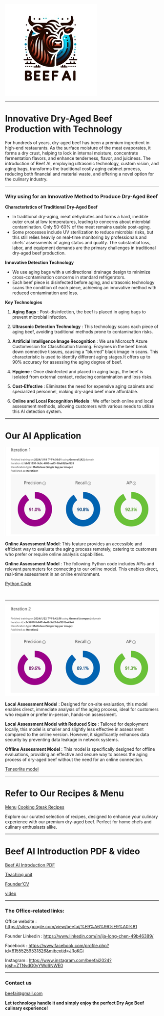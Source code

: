 ![logo](https://github.com/Beef-AI/Ultrasound-Dry-Age-Beef/blob/main/image/logo.jpg?raw=true)

---

# Innovative Dry-Aged Beef Production with Technology

For hundreds of years, dry-aged beef has been a premium ingredient in high-end restaurants. As the surface moisture of the meat evaporates, it forms a dry crust, helping to lock in internal moisture, concentrate fermentation flavors, and enhance tenderness, flavor, and juiciness. The introduction of Beef AI, employing ultrasonic technology, custom vision, and aging bags, transforms the traditional costly aging cabinet process, reducing both financial and material waste, and offering a novel option for the culinary industry.

---

### Why using for an Innovative Method to Produce Dry-Aged Beef

**Characteristics of Traditional Dry-Aged Beef**
- In traditional dry-aging, meat dehydrates and forms a hard, inedible outer crust at low temperatures, leading to concerns about microbial contamination. Only 50-60% of the meat remains usable post-aging.
- Some processes include UV sterilization to reduce microbial risks, but this still relies heavily on real-time monitoring by professionals and chefs' assessments of aging status and quality. The substantial loss, labor, and equipment demands are the primary challenges in traditional dry-aged beef production.

**Innovative Detection Technology**
- We use aging bags with a unidirectional drainage design to minimize cross-contamination concerns in standard refrigerators.
- Each beef piece is disinfected before aging, and ultrasonic technology scans the condition of each piece, achieving an innovative method with reduced contamination and loss.


**Key Technologies**
1. **Aging Bags** : Post-disinfection, the beef is placed in aging bags to prevent microbial infection.
   
2. **Ultrasonic Detection Technology** : This technology scans each piece of aging beef, avoiding traditional methods prone to contamination risks.

3. **Artificial Intelligence Image Recognition** : We use Microsoft Azure Customvision for Classification training. Enzymes in the beef break down connective tissues, causing a "blurred" black image in scans. This characteristic is used to identify different aging stages.It offers up to 90% accuracy for assessing the aging degree of beef.
 
4. **Hygiene** : Once disinfected and placed in aging bags, the beef is isolated from external contact, reducing contamination and loss risks.
   
5. **Cost-Effective** : Eliminates the need for expensive aging cabinets and specialized personnel, making dry-aged beef more affordable.

6. **Online and Local Recognition Models** : We offer both online and local assessment methods, allowing customers with various needs to utilize this AI detection system.
     
---

# Our AI Application

![picture](https://github.com/Beef-AI/Ultrasound-Dry-Age-Beef/blob/main/image/Iteration1.png?raw=true)


**Online Assessment Model**: This feature provides an accessible and efficient way to evaluate the aging process remotely, catering to customers who prefer or require online analysis capabilities.

**Online Assessment Model** : The following Python code includes APIs and relevant parameters for connecting to our online model. This enables direct, real-time assessment in an online environment.

[Python Code](https://github.com/Beef-AI/Ultrasound-Dry-Age-Beef/blob/main/Python%20Code/Azure%20Online%20Assessment%20Model.py)

<br>

---

![picture](https://github.com/Beef-AI/Ultrasound-Dry-Age-Beef/blob/main/image/Iteration2.png?raw=true)


**Local Assessment Model** : Designed for on-site evaluation, this model enables direct, immediate analysis of the aging process, ideal for customers who require or prefer in-person, hands-on assessment.

**Local Assessment Model with Reduced Size** : Tailored for deployment locally, this model is smaller and slightly less effective in assessment compared to the online version. However, it significantly enhances data security by preventing data leakage in network systems.


**Offline Assessment Model** : This model is specifically designed for offline evaluations, providing an effective and secure way to assess the aging process of dry-aged beef without the need for an online connection.

[Tensorlite model](https://github.com/Beef-AI/Ultrasound-Dry-Age-Beef/tree/main/Tensorlite%20model)

---

# Refer to Our Recipes & Menu

[Menu](https://github.com/Beef-AI/Ultrasound-Dry-Age-Beef/blob/main/Menu/Dry%20Age%20Beef%20Order-EN.pdf)
[Cooking Steak Recipes](https://github.com/Beef-AI/Ultrasound-Dry-Age-Beef/blob/main/Cooking%20Steak%20Recipes/Cooking%20Steak%20Recipes.pdf)

Explore our curated selection of recipes, designed to enhance your culinary experience with our premium dry-aged beef. Perfect for home chefs and culinary enthusiasts alike.

---

# Beef AI Introduction PDF & video

[Beef AI Introduction PDF](https://github.com/Beef-AI/Ultrasound-Dry-Age-Beef/blob/main/Beef%20AI%20Introduction%20PDF/Dry-aged%20beef%20Open%20AI%20.pdf)

[Teaching unit](https://github.com/Beef-AI/Ultrasound-Dry-Age-Beef/blob/main/Beef%20AI%20Introduction%20PDF/Teaching%20unit%20-%20Pei%20Pei%20Lin.pdf)

[Founder'CV](https://github.com/Beef-AI/Ultrasound-Dry-Age-Beef/blob/main/Founder-CV/Jia-Long-Chen%20CV.pdf)

[video](https://youtube.com/shorts/hHIYjScT4hw?feature=share)

---

### The Office-related links:
Office website : https://sites.google.com/view/beefai/%E9%A6%96%E9%A0%81

Founder Linkedin : https://www.linkedin.com/in/jia-long-chen-49b46389/

Facebook : https://www.facebook.com/profile.php?id=61555259531826&mibextid=JRoKGi

Instagram : https://www.instagram.com/beefai2024?igsh=ZTNvdG0yYWd6NWE0

---

### Contact us
<beefai@gmail.com>




**Let technology handle it and simply enjoy the perfect Dry Age Beef culinary experience!**


